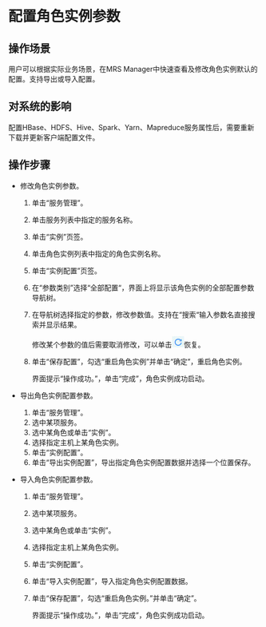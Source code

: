 # 配置角色实例参数<a name="mrs_01_0250"></a>

## 操作场景<a name="zh-cn_topic_0035251706_section4364830519950"></a>

用户可以根据实际业务场景，在MRS Manager中快速查看及修改角色实例默认的配置。支持导出或导入配置。

## 对系统的影响<a name="zh-cn_topic_0035251706_section43521686191035"></a>

配置HBase、HDFS、Hive、Spark、Yarn、Mapreduce服务属性后，需要重新下载并更新客户端配置文件。

## 操作步骤<a name="zh-cn_topic_0035251706_section3663617191025"></a>

-   修改角色实例参数。
    1.  单击“服务管理”。
    2.  单击服务列表中指定的服务名称。
    3.  单击“实例”页签。
    4.  单击角色实例列表中指定的角色实例名称。
    5.  单击“实例配置”页签。
    6.  在“参数类别”选择“全部配置“，界面上将显示该角色实例的全部配置参数导航树。
    7.  在导航树选择指定的参数，修改参数值。支持在“搜索“输入参数名直接搜索并显示结果。

        修改某个参数的值后需要取消修改，可以单击![](figures/icon_mrs_cancel.jpg)恢复。

    8.  单击“保存配置”，勾选“重启角色实例”并单击“确定”，重启角色实例。

        界面提示“操作成功。”，单击“完成”，角色实例成功启动。


-   导出角色实例配置参数。
    1.  单击“服务管理”。
    2.  选中某项服务。
    3.  选中某角色或单击“实例”。
    4.  选择指定主机上某角色实例。
    5.  单击“实例配置”。
    6.  单击“导出实例配置”，导出指定角色实例配置数据并选择一个位置保存。

-   导入角色实例配置参数。
    1.  单击“服务管理”。
    2.  选中某项服务。
    3.  选中某角色或单击“实例”。
    4.  选择指定主机上某角色实例。
    5.  单击“实例配置”。
    6.  单击“导入实例配置”，导入指定角色实例配置数据。
    7.  单击“保存配置”，勾选“重启角色实例。”并单击“确定”。

        界面提示“操作成功。”，单击“完成”，角色实例成功启动。



